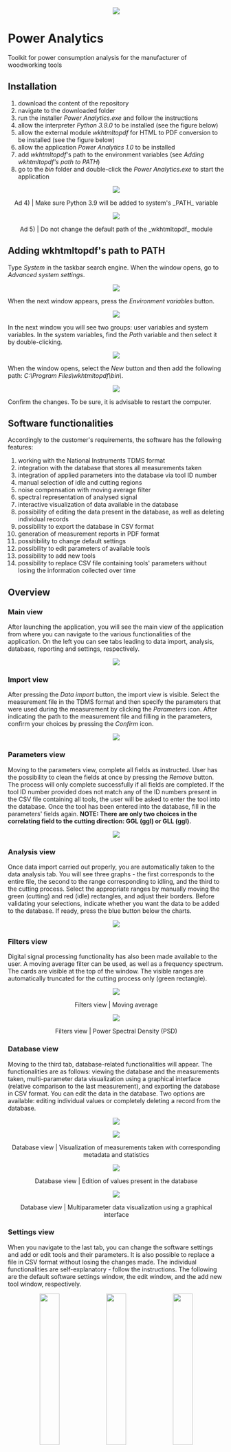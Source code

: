 <br/>
<p align="center"> 
  <img src="https://github.com/daniellechowicz/Power-Analytics/blob/main/images/header.png">
</p>

# Power Analytics
Toolkit for power consumption analysis for the manufacturer of woodworking tools

## Installation
1) download the content of the repository
2) navigate to the downloaded folder
3) run the installer _Power Analytics.exe_ and follow the instructions
4) allow the interpreter _Python 3.9.0_ to be installed (see the figure below)
5) allow the external module _wkhtmltopdf_ for HTML to PDF conversion to be installed (see the figure below)
6) allow the application _Power Analytics 1.0_ to be installed
7) add _wkhtmltopdf_'s path to the environment variables (see _Adding wkhtmltopdf's path to PATH_)
8) go to the _bin_ folder and double-click the _Power Analytics.exe_ to start the application

<p align="center"> 
  <img src="https://github.com/daniellechowicz/Power-Analytics/blob/main/images/path/python.png">
  <p align="center">
    Ad 4) | Make sure Python 3.9 will be added to system's _PATH_ variable
  </p>
</p>

<p align="center"> 
  <img src="https://github.com/daniellechowicz/Power-Analytics/blob/main/images/path/wkhtmltopdf.png">
  <p align="center">
    Ad 5) | Do not change the default path of the _wkhtmltopdf_ module
  </p>
</p>

## Adding wkhtmltopdf's path to PATH
Type _System_ in the taskbar search engine. When the window opens, go to _Advanced system settings_.
<p align="center"> 
  <img src="https://github.com/daniellechowicz/Power-Analytics/blob/main/images/path/path_1.png">
</p>

When the next window appears, press the _Environment variables_ button.
<p align="center"> 
  <img src="https://github.com/daniellechowicz/Power-Analytics/blob/main/images/path/path_2.png">
</p>

In the next window you will see two groups: user variables and system variables. In the system variables, find the _Path_ variable and then select it by double-clicking.
<p align="center"> 
  <img src="https://github.com/daniellechowicz/Power-Analytics/blob/main/images/path/path_3.png">
</p>

When the window opens, select the _New_ button and then add the following path: _C:\Program Files\wkhtmltopdf\bin\\_. 
<p align="center"> 
  <img src="https://github.com/daniellechowicz/Power-Analytics/blob/main/images/path/path_4.png">
</p>

Confirm the changes. To be sure, it is advisable to restart the computer.

## Software functionalities
Accordingly to the customer's requirements, the software has the following features:
1) working with the National Instruments TDMS format
2) integration with the database that stores all measurements taken
3) integration of applied parameters into the database via tool ID number
4) manual selection of idle and cutting regions
5) noise compensation with moving average filter
6) spectral representation of analysed signal
7) interactive visualization of data available in the database
8) possibility of editing the data present in the database, as well as deleting individual records
9) possibility to export the database in CSV format
10) generation of measurement reports in PDF format
11) possitibility to change default settings
12) possibility to edit parameters of available tools
13) possibility to add new tools
14) possibility to replace CSV file containing tools' parameters without losing the information collected over time

## Overview

### Main view
After launching the application, you will see the main view of the application from where you can navigate to the various functionalities of the application. On the left you can see tabs leading to data import, analysis, database, reporting and settings, respectively.
<p align="center"> 
  <img src="https://github.com/daniellechowicz/Power-Analytics/blob/main/images/main.png">
</p>

### Import view
After pressing the _Data import_ button, the import view is visible. Select the measurement file in the TDMS format and then specify the parameters that were used during the measurement by clicking the _Parameters_ icon. After indicating the path to the measurement file and filling in the parameters, confirm your choices by pressing the _Confirm_ icon.
<p align="center"> 
  <img src="https://github.com/daniellechowicz/Power-Analytics/blob/main/images/import.png">
</p>

### Parameters view
Moving to the parameters view, complete all fields as instructed. User has the possibility to clean the fields at once by pressing the _Remove_ button. The process will only complete successfully if all fields are completed. If the tool ID number provided does not match any of the ID numbers present in the CSV file containing all tools, the user will be asked to enter the tool into the database. Once the tool has been entered into the database, fill in the parameters' fields again. <b>NOTE: There are only two choices in the correlating field to the cutting direction: GGL (ggl) or GLL (ggl).</b>
<p align="center"> 
  <img src="https://github.com/daniellechowicz/Power-Analytics/blob/main/images/parameters.png">
</p>

### Analysis view
Once data import carried out properly, you are automatically taken to the data analysis tab. You will see three graphs - the first corresponds to the entire file, the second to the range corresponding to idling, and the third to the cutting process. Select the appropriate ranges by manually moving the green (cutting) and red (idle) rectangles, and adjust their borders. Before validating your selections, indicate whether you want the data to be added to the database. If ready, press the blue button below the charts.
<p align="center"> 
  <img src="https://github.com/daniellechowicz/Power-Analytics/blob/main/images/range_selection.png">
</p>

### Filters view
Digital signal processing functionality has also been made available to the user. A moving average filter can be used, as well as a frequency spectrum. The cards are visible at the top of the window. The visible ranges are automatically truncated for the cutting process only (green rectangle).
<p align="center"> 
  <img src="https://github.com/daniellechowicz/Power-Analytics/blob/main/images/moving_average.png">
  <p align="center">
    Filters view | Moving average
  </p>
</p>
<p align="center"> 
  <img src="https://github.com/daniellechowicz/Power-Analytics/blob/main/images/psd.png">
  <p align="center">
    Filters view | Power Spectral Density (PSD)
  </p>
</p>

### Database view
Moving to the third tab, database-related functionalities will appear. The functionalities are as follows: viewing the database and the measurements taken, multi-parameter data visualization using a graphical interface (relative comparison to the last measurement), and exporting the database in CSV format. You can edit the data in the database. Two options are available: editing individual values or completely deleting a record from the database.
<p align="center"> 
  <img src="https://github.com/daniellechowicz/Power-Analytics/blob/main/images/main_database.png">
</p>

<p align="center"> 
  <img src="https://github.com/daniellechowicz/Power-Analytics/blob/main/images/database.png">
  <p align="center">
    Database view | Visualization of measurements taken with corresponding metadata and statistics
  </p>
</p>
<p align="center"> 
  <img src="https://github.com/daniellechowicz/Power-Analytics/blob/main/images/database_edit.png">
  <p align="center">
    Database view | Edition of values present in the database
  </p>
</p>
<p align="center"> 
  <img src="https://github.com/daniellechowicz/Power-Analytics/blob/main/images/visualization.png">
  <p align="center">
    Database view | Multiparameter data visualization using a graphical interface
  </p>
</p>

### Settings view
When you navigate to the last tab, you can change the software settings and add or edit tools and their parameters. It is also possible to replace a file in CSV format without losing the changes made. The individual functionalities are self-explanatory - follow the instructions. The following are the default software settings window, the edit window, and the add new tool window, respectively.
<p align="center">
  <img src="https://github.com/daniellechowicz/Power-Analytics/blob/main/images/settings.png" width="30%">
  <img src="https://github.com/daniellechowicz/Power-Analytics/blob/main/images/edit.png" width="30%">
  <img src="https://github.com/daniellechowicz/Power-Analytics/blob/main/images/add.png" width="30%">
</p>

### Report
The software has the functionality of generating reports. To generate a report with a summary of the parameters used in the measurement, as well as basic statistics, press the fourth button from the main menu. The report can only be generated if measurement data has been imported, parameters entered, and idle and cutting process ranges defined. A sample auto-generated report is shown below.
<p align="center">
  <img src="https://github.com/daniellechowicz/Power-Analytics/blob/main/images/report_1.png">
  <img src="https://github.com/daniellechowicz/Power-Analytics/blob/main/images/report_2.png">
</p>

### Settings
The user has access to some software settings. The settings can be accessed from the _Settings_ tab. The settings that can be changed are as follows:
1) group name - the name that is given to the measurement file group name when it is saved (avoid special characters)
2) channel name - the name that is given to the measurement file channel name when it is saved (avoid special characters)
3) sampling frequency - the sampling frequency used during the measurement specified in Hz
4) resampling factor - the factor by which the number of samples will be reduced (e.g. for a resampling factor of 10, the original number of samples of 1 MS will be 1 kS)
5) window size - the number of samples from which the moving average is calculated (the larger the window size, the less sensitive to noise and the more generalized the result)
6) idle start index - the default setting for the first measured value of the idle
7) idle stop index - the default setting for the last measured value of the idle
8) cutting start index - the default setting for the first measured value of the cutting
9) cutting stop index - the default setting for the last measured value of the cutting
10) CSV tools filename - the name of the CSV file that will contain the description of the tool parameters

### Troubleshooting
Error logs are saved in the _logs_ folder with the appropriate date. In case of any errors, please send the file to _d.lechowicz@wood-kplus.at_.

### Acknowledgements
The icons used in the software are property of _www.flaticon.com_.